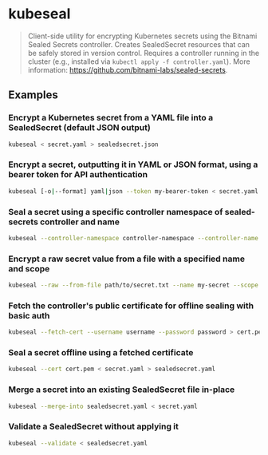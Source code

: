 # kubeseal

> Client-side utility for encrypting Kubernetes secrets using the Bitnami Sealed Secrets controller. Creates SealedSecret resources that can be safely stored in version control. Requires a controller running in the cluster (e.g., installed via `kubectl apply -f controller.yaml`). More information: <https://github.com/bitnami-labs/sealed-secrets>.

## Examples

### Encrypt a Kubernetes secret from a YAML file into a SealedSecret (default JSON output)

```bash
kubeseal < secret.yaml > sealedsecret.json
```

### Encrypt a secret, outputting it in YAML or JSON format, using a bearer token for API authentication

```bash
kubeseal [-o|--format] yaml|json --token my-bearer-token < secret.yaml > sealedsecret.yaml
```

### Seal a secret using a specific controller namespace of sealed-secrets controller and name

```bash
kubeseal --controller-namespace controller-namespace --controller-name controller-name < secret.yaml > sealedsecret.yaml
```

### Encrypt a raw secret value from a file with a specified name and scope

```bash
kubeseal --raw --from-file path/to/secret.txt --name my-secret --scope strict|namespace-wide|cluster-wide > sealedsecret.yaml
```

### Fetch the controller's public certificate for offline sealing with basic auth

```bash
kubeseal --fetch-cert --username username --password password > cert.pem
```

### Seal a secret offline using a fetched certificate

```bash
kubeseal --cert cert.pem < secret.yaml > sealedsecret.yaml
```

### Merge a secret into an existing SealedSecret file in-place

```bash
kubeseal --merge-into sealedsecret.yaml < secret.yaml
```

### Validate a SealedSecret without applying it

```bash
kubeseal --validate < sealedsecret.yaml
```
